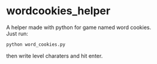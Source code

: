 # wordcookies_helper
A helper made with python for game named word cookies.  
Just run:
``` bash
python word_cookies.py
```  
then write level charaters and hit enter.
